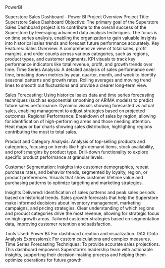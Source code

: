 PowerBI

Superstore Sales Dashboard - Power BI Project Overview
Project Title: Superstore Sales Dashboard
Objective:
The primary goal of the Superstore Sales Dashboard project is to contribute to the overall success of the Superstore by leveraging advanced data analysis techniques. The focus is on time series analysis, enabling the organization to gain valuable insights into historical sales trends and forecast future performance accurately.
Key Features:
Sales Overview: A comprehensive view of total sales, profit margins, and order counts across various categories, such as regions, product types, and customer segments.
KPI visuals to track key performance indicators like total revenue, profit, and growth trends over time.
Time Series Analysis: A detailed analysis of sales performance over time, breaking down metrics by year, quarter, month, and week to identify seasonal patterns and growth rates.
Rolling averages and moving trend lines to smooth out fluctuations and provide a clearer long-term view.

Sales Forecasting: Using historical sales data and time series forecasting techniques (such as exponential smoothing or ARIMA models) to predict future sales performance.
Dynamic visuals showing forecasted vs actual sales, enabling management to adjust strategies based on projected outcomes.
Regional Performance: Breakdown of sales by region, allowing for identification of high-performing areas and those needing attention.
Heat maps or bar charts showing sales distribution, highlighting regions contributing the most to total sales.

Product and Category Analysis: Analysis of top-selling products and categories, focusing on trends like high-demand items, stock availability, and profit margins by product type.
Drill-down functionality to explore specific product performance at granular levels.

Customer Segmentation: Insights into customer demographics, repeat purchase rates, and behavior trends, segmented by loyalty, region, or product preferences.
Visuals that show customer lifetime value and purchasing patterns to optimize targeting and marketing strategies.

Insights Delivered: Identification of sales patterns and peak sales periods based on historical trends.
Sales growth forecasts that help the Superstore make informed decisions about inventory management, marketing campaigns, and pricing strategies.
Clear understanding of which regions and product categories drive the most revenue, allowing for strategic focus on high-growth areas.
Tailored customer strategies based on segmentation data, improving customer retention and satisfaction.

Tools Used:
Power BI: For dashboard creation and visualization.
DAX (Data Analysis Expressions): For custom calculations and complex measures.
Time Series Forecasting Techniques: To provide accurate sales projections.
This dashboard empowers Superstore’s leadership team with actionable insights, supporting their decision-making process and helping them optimize operations for future growth.

